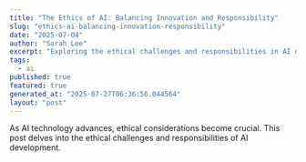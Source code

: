 ```yaml
---
title: "The Ethics of AI: Balancing Innovation and Responsibility"
slug: "ethics-ai-balancing-innovation-responsibility"
date: "2025-07-04"
author: "Sarah Lee"
excerpt: "Exploring the ethical challenges and responsibilities in AI development."
tags:
  - ai
published: true
featured: true
generated_at: "2025-07-27T06:36:56.044564"
layout: "post"
---
```


As AI technology advances, ethical considerations become crucial. This post delves into the ethical challenges and responsibilities of AI development.